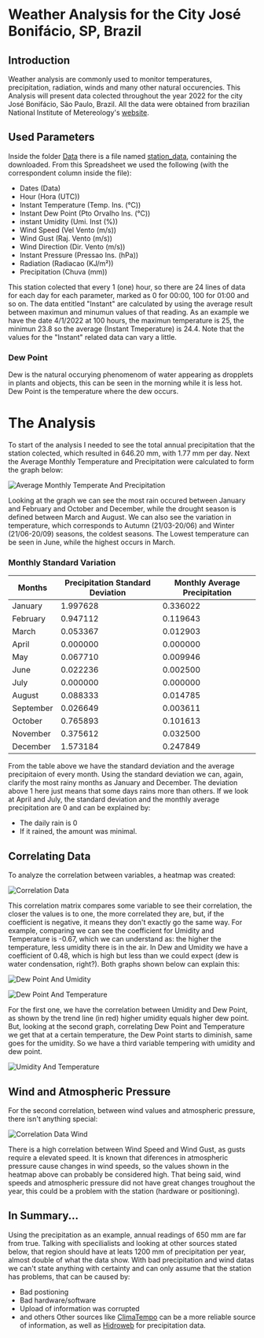 # Weather Analysis for the City José Bonifácio, SP, Brazil

## Introduction
Weather analysis are commonly used to monitor temperatures, precipitation, radiation, winds and many other natural occurencies. This Analysis will present data colected throughout the year 2022 for the city José Bonifácio, São Paulo, Brazil.
All the data were obtained from brazilian National Institute of Metereology's [website](https://mapas.inmet.gov.br/).

## Used Parameters
Inside the folder [Data](Data) there is a file named [station_data](Data/station_data.csv), containing the downloaded.
From this Spreadsheet we used the following (with the correspondent column inside the file):
 - Dates (Data)
 - Hour (Hora (UTC))
 - Instant Temperature (Temp. Ins. (°C))
 - Instant Dew Point (Pto Orvalho Ins. (°C))
 - instant Umidity (Umi. Inst (%))
 - Wind Speed (Vel Vento (m/s))
 - Wind Gust (Raj. Vento (m/s))
 - Wind Direction (Dir. Vento (m/s))
 - Instant Pressure (Pressao Ins. (hPa))
 - Radiation (Radiacao (KJ/m²))
 - Precipitation (Chuva (mm))

This station colected that every 1 (one) hour, so there are 24 lines of data for each day for each parameter, marked as 0 for 00:00, 100 for 01:00 and so on.
The data entitled "Instant" are calculated by using the average result between maximun and minumun values of that reading. As an example we have the date 4/1/2022 at 100 hours, the maximun temperature is 25, the minimun 23.8 so the average (Instant Tmeperature) is 24.4.
Note that the values for the "Instant" related data can vary a little.

### Dew Point
Dew is the natural occurying phenomenom of water appearing as dropplets in plants and objects, this can be seen in the morning while it is less hot.
Dew Point is the temperature where the dew occurs.

# The Analysis
To start of the analysis I needed to see the total annual precipitation that the station colected, which resulted in 646.20 mm, with 1.77 mm per day.
Next the Average Monthly Temperature and Precipitation were calculated to form the graph below:

![Average Monthly Temperate And Precipitation](Graphs/temp_preci_monthly.png "Average Monthly Temperate And Precipitation")

Looking at the graph we can see the most rain occured between January and February and October and December, while the drought season is defined between March and August.
We can also see the variation in temperature, which corresponds to Autumn (21/03-20/06) and Winter (21/06-20/09) seasons, the coldest seasons. The Lowest temperature can be seen in June, while the highest occurs in March.

### Monthly Standard Variation

|  Months   | Precipitation Standard Deviation | Monthly Average Precipitation |
|-----------|----------------------------------|-------------------------------|
|  January  |            1.997628              |            0.336022           |
| February  |            0.947112              |            0.119643           |
|   March   |            0.053367              |            0.012903           |
|   April   |            0.000000              |            0.000000           |
|   May     |            0.067710              |            0.009946           |
|   June    |            0.022236              |            0.002500           |
|   July    |            0.000000              |            0.000000           |
|   August  |            0.088333              |            0.014785           |
| September |            0.026649              |            0.003611           |
|  October  |            0.765893              |            0.101613           |
|  November |            0.375612              |            0.032500           |
|  December |            1.573184              |            0.247849           |

From the table above we have the standard deviation and the average precipitaion of every month.
Using the standard deviation we can, again, clarify the most rainy months as January and December. The deviation above 1 here just means that some days rains more than others. If we look at April and July, the standard deviation and the monthly average precipitation are 0 and can be explained by:
 - The daily rain is 0
 - If it rained, the amount was minimal.

## Correlating Data
To analyze the correlation between variables, a heatmap was created:

![Correlation Data](Graphs/corr_matrix_1.png "Correlation Between Varibles")

This correlation matrix compares some variable to see their correlation, the closer the values is to one, the more correlated they are, but, if the coefficient is negative, it means they don't exactly go the same way.
For example, comparing we can see the coefficient for Umidity and Temperature is -0.67, which we can understand as: the higher the temperature, less umidity there is in the air. 
In Dew and Umidity we have a coefficient of 0.48, which is high but less than we could expect (dew is water condensation, right?). Both graphs shown below can explain this:

![Dew Point And Umidity](Graphs/umidity_dew.png "Umidity and Dew Point")

![Dew Point And Temperature](Graphs/temp_dew.png.png "Temperature and Dew Point")

For the first one, we have the correlation between Umidity and Dew Point, as shown by the trend line (in red) higher umidity equals higher dew point. But, looking at the second graph, correlating Dew Point and Temperature we get that at a certain temperature, the Dew Point starts to diminish, same goes for the umidity. So we have a third variable tempering with umidity and dew point.

![Umidity And Temperature](Graphs/temp_umidity.png "Umidity and Dew Point")

## Wind and Atmospheric Pressure
For the second correlation, between wind values and atmospheric pressure, there isn't anything special:

![Correlation Data Wind](Graphs/corr_matrix_2.png "Correlation Between Varibles")

There is a high correlation between Wind Speed and Wind Gust, as gusts require a elevated speed.
It is known that diferences in atmospheric pressure cause changes in wind speeds, so the values shown in the heatmap above can probably be considered high.
That being said, wind speeds and atmospheric pressure did not have great changes troughout the year, this could be a problem with the station (hardware or positioning).

## In Summary...
Using the precipitation as an example, annual readings of 650 mm are far from true. Talking with specilialists and looking at other sources stated below, that region should have at leats 1200 mm of precipitation per year, almost double of what the data show. With bad precipitation and wind datas we can't state anything with certainty and can only assume that the station has problems, that can be caused by:
 - Bad postioning
 - Bad hardware/software
 - Upload of information was corrupted
 - and others
Other sources like [ClimaTempo](https://www.climatempo.com.br/) can be a more reliable source of information, as well as [Hidroweb](https://www.snirh.gov.br/hidroweb) for precipitation data.